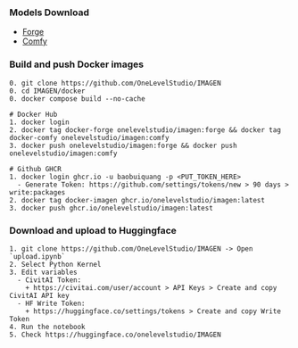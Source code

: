 ### Models Download
* [Forge](https://raw.githubusercontent.com/OneLevelStudio/IMAGEN/refs/heads/main/docker/forge/Dockerfile)
* [Comfy](https://raw.githubusercontent.com/OneLevelStudio/IMAGEN/refs/heads/main/docker/comfy/Dockerfile)

### Build and push Docker images

```
0. git clone https://github.com/OneLevelStudio/IMAGEN
0. cd IMAGEN/docker
0. docker compose build --no-cache

# Docker Hub
1. docker login
2. docker tag docker-forge onelevelstudio/imagen:forge && docker tag docker-comfy onelevelstudio/imagen:comfy
3. docker push onelevelstudio/imagen:forge && docker push onelevelstudio/imagen:comfy

# Github GHCR
1. docker login ghcr.io -u baobuiquang -p <PUT_TOKEN_HERE>
  - Generate Token: https://github.com/settings/tokens/new > 90 days > write:packages
2. docker tag docker-imagen ghcr.io/onelevelstudio/imagen:latest
3. docker push ghcr.io/onelevelstudio/imagen:latest
```

### Download and upload to Huggingface

```
1. git clone https://github.com/OneLevelStudio/IMAGEN -> Open `upload.ipynb`
2. Select Python Kernel
3. Edit variables
  - CivitAI Token:
    + https://civitai.com/user/account > API Keys > Create and copy CivitAI API key
  - HF Write Token:
    + https://huggingface.co/settings/tokens > Create and copy Write Token
4. Run the notebook
5. Check https://huggingface.co/onelevelstudio/IMAGEN
```
